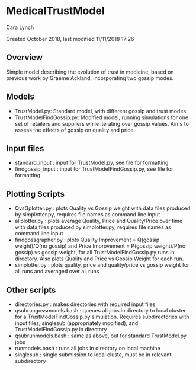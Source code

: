 # MedicalTrustModel

Cara Lynch

Created October 2018, last modified 11/11/2018 17:26

## Overview
Simple model describing the evolution of trust in medicine, based on previous work by Graeme Ackland, incorporating two gossip modes.

## Models
- TrustModel.py: Standard model, with different gossip and trust modes.
- TrustModelFindGossip.py: Modified model, running simulations for one set of retailers and suppliers while iterating over gossip values. Aims to assess the effects of gossip on quality and price.

## Input files
- standard_input : input for TrustModel.py, see file for formatting
- findgossip_input : input for TrustModelFindGossip.py, see file for formatting

## Plotting Scripts
- QvsGplotter.py : plots Quality vs Gossip weight with data files produced by simplotter.py, requires file names as command line input
- allplotter.py : plots average Quality, Price and Quality/Price over time with data files produced by simplotter.py, requires file names as command line input
- findgossgrapher.py : plots Quality Improvement = Q(gossip weight)/Q(no gossip) and Price Improvement = P(gossip weight)/P(no gossip) vs gossip weight, for all TrustModelFindGossip.py runs in directory. Also plots Quality and Price vs Gossip Weight for each run.
- simplotter.py : plots quality, price and quality/price vs gossip weight for all runs and averaged over all runs
## Other scripts
- directories.py : makes directories with required input files
- qsubrungossmodels.bash : queues all jobs in directory to local cluster for a TrustModelFindGossip.py simulation. Requires subdirectories with input files, singlesub (appropriately modified), and TrustModelFindGossip.py in directory
- qsubrunmodels.bash : same as above, but for standard TrustModel.py jobs
- runmodels.bash : runs all jobs in directory on local machine
- singlesub : single submission to local cluste, must be in relevant subdirectory


